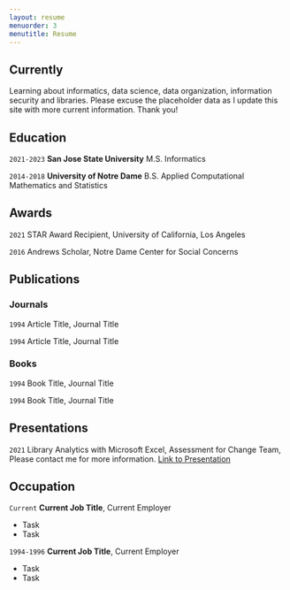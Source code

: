 ```yaml
---
layout: resume
menuorder: 3
menutitle: Resume
---
```

## Currently

Learning about informatics, data science, data organization, information security and libraries. 
Please excuse the placeholder data as I update this site with more current information. Thank you!

## Education

`2021-2023`
__San Jose State University__
M.S. Informatics

`2014-2018`
__University of Notre Dame__
B.S. Applied Computational Mathematics and Statistics

## Awards
`2021`
STAR Award Recipient, University of California, Los Angeles 

`2016`
Andrews Scholar, Notre Dame Center for Social Concerns 

## Publications

<!-- A list is also available [online](https://scholar.google.co.uk/citations?user=LTOTl0YAAAAJ) -->

### Journals

`1994`
Article Title, Journal Title

`1994`
Article Title, Journal Title

### Books

`1994`
Book Title, Journal Title

`1994`
Book Title, Journal Title


## Presentations

`2021`
Library Analytics with Microsoft Excel, Assessment for Change Team, Please contact me for more information. <a href="https://MyWebsite.tld/presentation1">Link to Presentation</a>


## Occupation

`Current`
__Current Job Title__, Current Employer 

- Task
- Task

`1994-1996`
__Current Job Title__, Current Employer 

- Task
- Task



<!-- ### Footer

Last updated: May 2013 -->


